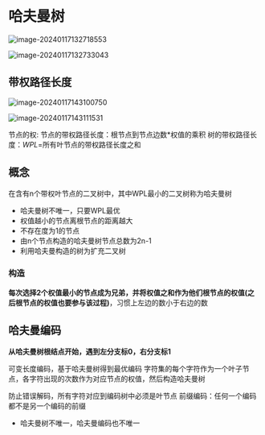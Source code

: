 # 哈夫曼树

![image-20240117132718553](./images/image-20240117132718553.png)

![image-20240117132733043](./images/image-20240117132733043.png)

## 带权路径长度

![image-20240117143100750](./images/image-20240117143100750.png)

![image-20240117143111531](./images/image-20240117143111531.png)

节点的权:
节点的带权路径长度：根节点到节点边数*权值的乘积
树的带权路径长度：$WPL=$所有叶节点的带权路径长度之和 

## 概念

在含有n个带权叶节点的二叉树中，其中WPL最小的二叉树称为哈夫曼树

- 哈夫曼树不唯一，只要WPL最优
- 权值越小的节点离根节点的距离越大
- 不存在度为1的节点
- 由n个节点构造的哈夫曼树节点总数为2n-1
- 利用哈夫曼构造的树为扩充二叉树

### 构造

**每次选择2个权值最小的节点成为兄弟，并将权值之和作为他们根节点的权值(之后根节点的权值也要参与该过程)**，习惯上左边的数小于右边的数

## 哈夫曼编码

**从哈夫曼树根结点开始，遇到左分支标0，右分支标1**

可变长度编码，基于哈夫曼树得到最优编码
字符集的每个字符作为一个叶子节点，各字符出现的次数作为对应节点的权值，然后构造哈夫曼树

防止错误解码，所有字符对应到编码树中必须是叶节点
前缀编码：任何一个编码都不是另一个编码的前缀

- 哈夫曼树不唯一，哈夫曼编码也不唯一





